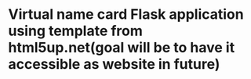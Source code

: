 # Virtual name card Flask application using template from html5up.net(goal will be to have it accessible as website in future)



